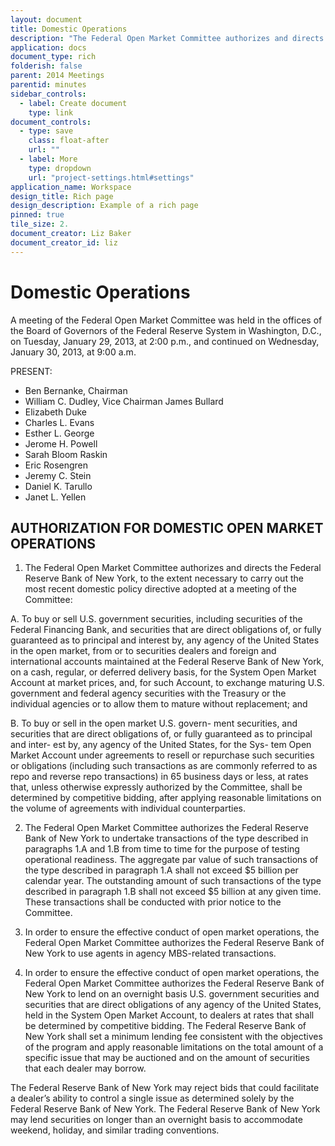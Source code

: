 ```yaml
---
layout: document
title: Domestic Operations
description: "The Federal Open Market Committee authorizes and directs the Federal Reserve Bank of New York, to the extent necessary to carry out the most recent domestic policy directive adopted at a meeting of the Committee."
application: docs
document_type: rich
folderish: false
parent: 2014 Meetings
parentid: minutes
sidebar_controls:
  - label: Create document
    type: link
document_controls:
  - type: save
    class: float-after
    url: ""
  - label: More
    type: dropdown
    url: "project-settings.html#settings"
application_name: Workspace
design_title: Rich page
design_description: Example of a rich page
pinned: true
tile_size: 2.
document_creator: Liz Baker
document_creator_id: liz
---
```


# Domestic Operations
A meeting of the Federal Open Market Committee was held in the offices of the Board of Governors of the Federal Reserve System in Washington, D.C., on Tuesday, January 29, 2013, at 2:00 p.m., and continued on Wednesday, January 30, 2013, at 9:00 a.m.

PRESENT:
- Ben Bernanke, Chairman
- William C. Dudley, Vice Chairman James Bullard
- Elizabeth Duke
- Charles L. Evans
- Esther L. George
- Jerome H. Powell
- Sarah Bloom Raskin
- Eric Rosengren
- Jeremy C. Stein
- Daniel K. Tarullo
- Janet L. Yellen

## AUTHORIZATION FOR DOMESTIC OPEN MARKET OPERATIONS 
1. The Federal Open Market Committee authorizes and directs the Federal Reserve Bank of New York, to the extent necessary to carry out the most recent domestic policy directive adopted at a meeting of the Committee:

A. To buy or sell U.S. government securities, including securities of the Federal Financing Bank, and securities that are direct obligations of, or fully guaranteed as to principal and interest by, any agency of the United States in the open market, from or to securities dealers and foreign and international accounts maintained at the Federal Reserve Bank of New York, on a cash, regular, or deferred delivery basis, for the System Open Market Account at market prices, and, for such Account, to exchange maturing U.S. government and federal agency securities with the Treasury or the individual agencies or to allow them to mature without replacement; and

B. To buy or sell in the open market U.S. govern- ment securities, and securities that are direct obligations of, or fully guaranteed as to principal and inter- est by, any agency of the United States, for the Sys- tem Open Market Account under agreements to resell or repurchase such securities or obligations (including such transactions as are commonly referred to as repo and reverse repo transactions) in 65 business days or less, at rates that, unless otherwise expressly authorized by the Committee, shall be determined by competitive bidding, after applying reasonable limitations on the volume of agreements with individual counterparties.

2. The Federal Open Market Committee authorizes the Federal Reserve Bank of New York to undertake transactions of the type described in paragraphs 1.A and 1.B from time to time for the purpose of testing operational readiness. The aggregate par value of such transactions of the type described in paragraph 1.A shall not exceed $5 billion per calendar year. The outstanding amount of such transactions of the type described in paragraph 1.B shall not exceed $5 billion at any given time. These transactions shall be conducted with prior notice to the Committee.

3. In order to ensure the effective conduct of open market operations, the Federal Open Market Committee authorizes the Federal Reserve Bank of New York to use agents in agency MBS-related transactions.

4. In order to ensure the effective conduct of open market operations, the Federal Open Market Committee authorizes the Federal Reserve Bank of New York to lend on an overnight basis U.S. government securities and securities that are direct obligations of any agency of the United States, held in the System Open Market Account, to dealers at rates that shall be determined by competitive bidding. The Federal Reserve Bank of New York shall set a minimum lending fee consistent with the objectives of the program and apply reasonable limitations on the total amount of a specific issue that may be auctioned and on the amount of securities that each dealer may borrow.

The Federal Reserve Bank of New York may reject bids that could facilitate a dealer’s ability to control a single issue as determined solely by the Federal Reserve Bank of New York. The Federal Reserve Bank of New York may lend securities on longer than an overnight basis to accommodate weekend, holiday, and similar trading conventions.